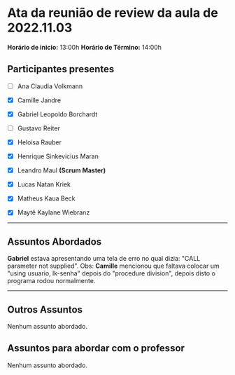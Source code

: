 # Ata da reunião de review da aula de 2022.11.03



**Horário de inicio:** 13:00h  **Horário de Término:** 14:00h






## Participantes presentes



- [ ] Ana  Claudia Volkmann



- [x] Camille Jandre



- [x] Gabriel Leopoldo Borchardt



- [ ] Gustavo Reiter



- [x] Heloisa Rauber



- [x] Henrique Sinkevicius Maran



- [x] Leandro Maul **(Scrum Master)**



- [x] Lucas Natan Kriek



- [x] Matheus Kaua Beck



- [x] Maytê Kaylane Wiebranz





---





## Assuntos Abordados  

**Gabriel** estava apresentando uma tela de erro no qual dizia: "CALL parameter not supplied". Obs: **Camille** mencionou que faltava colocar um "using usuario, lk-senha" depois do "procedure division", depois disto o programa rodou normalmente.

    
---





## Outros Assuntos

Nenhum assunto abordado.

## Assuntos para abordar com o professor  

Nenhum assunto abordado.
